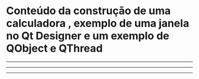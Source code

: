 # Conteúdo da construção de uma calculadora , exemplo de uma janela no Qt Designer e um exemplo de QObject e QThread

---
---
---